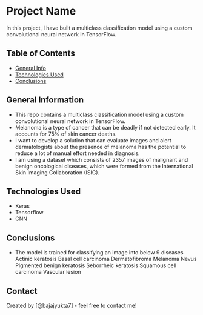 # Project Name
In this project, I have built a multiclass classification model using a custom convolutional neural network in TensorFlow. 

## Table of Contents
* [General Info](#general-information)
* [Technologies Used](#technologies-used)
* [Conclusions](#conclusions)

<!-- You can include any other section that is pertinent to your problem -->

## General Information
- This repo contains a multiclass classification model using a custom convolutional neural network in TensorFlow. 
- Melanoma is a type of cancer that can be deadly if not detected early. It accounts for 75% of skin cancer deaths.
- I want to develop a solution that can evaluate images and alert dermatologists about the presence of melanoma has the potential to reduce a lot of manual effort needed in diagnosis.
- I am using a dataset which consists of 2357 images of malignant and benign oncological diseases, which were formed from the International Skin Imaging Collaboration (ISIC).

## Technologies Used
- Keras
- Tensorflow
- CNN

## Conclusions
- The model is trained for classifying an image into below 9 diseases
  Actinic keratosis
  Basal cell carcinoma
  Dermatofibroma
  Melanoma
  Nevus
  Pigmented benign keratosis
  Seborrheic keratosis
  Squamous cell carcinoma
  Vascular lesion

## Contact
Created by [@bajajyukta7] - feel free to contact me!
